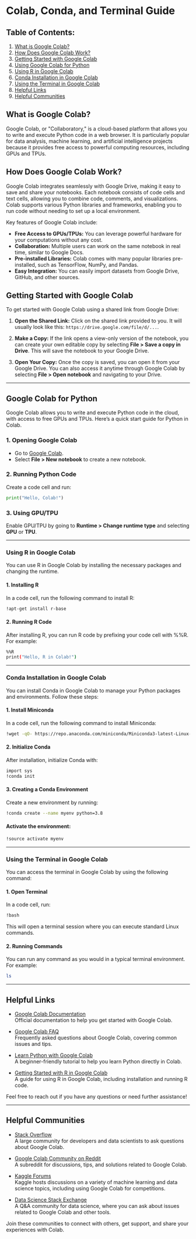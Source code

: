 # Colab, Conda, and Terminal Guide

## Table of Contents:
1. [What is Google Colab?](#what-is-google-colab)
2. [How Does Google Colab Work?](#how-does-google-colab-work)
3. [Getting Started with Google Colab](#getting-started-with-google-colab)
4. [Using Google Colab for Python](#google-colab-for-python)
5. [Using R in Google Colab](#using-r-in-google-colab)
6. [Conda Installation in Google Colab](#conda-installation-in-google-colab)
7. [Using the Terminal in Google Colab](#using-the-terminal-in-google-colab)
8. [Helpful Links](#helpful-links)
9. [Helpful Communities](#helpful-communities)

## What is Google Colab?

Google Colab, or "Collaboratory," is a cloud-based platform that allows you to write and execute Python code in a web browser. It is particularly popular for data analysis, machine learning, and artificial intelligence projects because it provides free access to powerful computing resources, including GPUs and TPUs.

## How Does Google Colab Work?

Google Colab integrates seamlessly with Google Drive, making it easy to save and share your notebooks. Each notebook consists of code cells and text cells, allowing you to combine code, comments, and visualizations. Colab supports various Python libraries and frameworks, enabling you to run code without needing to set up a local environment.

Key features of Google Colab include:

- **Free Access to GPUs/TPUs:** You can leverage powerful hardware for your computations without any cost.
- **Collaboration:** Multiple users can work on the same notebook in real time, similar to Google Docs.
- **Pre-installed Libraries:** Colab comes with many popular libraries pre-installed, such as TensorFlow, NumPy, and Pandas.
- **Easy Integration:** You can easily import datasets from Google Drive, GitHub, and other sources.

## Getting Started with Google Colab

To get started with Google Colab using a shared link from Google Drive:

1. **Open the Shared Link:** Click on the shared link provided to you. It will usually look like this: `https://drive.google.com/file/d/...`.
   
2. **Make a Copy:** If the link opens a view-only version of the notebook, you can create your own editable copy by selecting **File > Save a copy in Drive**. This will save the notebook to your Google Drive.

3. **Open Your Copy:** Once the copy is saved, you can open it from your Google Drive. You can also access it anytime through Google Colab by selecting **File > Open notebook** and navigating to your Drive.

---

## Google Colab for Python

Google Colab allows you to write and execute Python code in the cloud, with access to free GPUs and TPUs. Here’s a quick start guide for Python in Colab.

### 1. Opening Google Colab

- Go to [Google Colab](https://colab.research.google.com/).
- Select **File > New notebook** to create a new notebook.

### 2. Running Python Code

Create a code cell and run:

```python
print("Hello, Colab!")
```
### 3. Using GPU/TPU
Enable GPU/TPU by going to **Runtime > Change runtime type** and selecting **GPU** or **TPU**.

---

### Using R in Google Colab
You can use R in Google Colab by installing the necessary packages and changing the runtime.

#### 1. Installing R
In a code cell, run the following command to install R:

```bash
!apt-get install r-base
```
#### 2. Running R Code
After installing R, you can run R code by prefixing your code cell with %%R. For example:

```bash
%%R
print("Hello, R in Colab!")
```

---

### Conda Installation in Google Colab
You can install Conda in Google Colab to manage your Python packages and environments. Follow these steps:

#### 1. Install Miniconda
In a code cell, run the following command to install Miniconda:

```bash
!wget -qO- https://repo.anaconda.com/miniconda/Miniconda3-latest-Linux-x86_64.sh | bash
```

#### 2. Initialize Conda
After installation, initialize Conda with:

```bash
import sys
!conda init
```

#### 3. Creating a Conda Environment
Create a new environment by running:

```bash
!conda create --name myenv python=3.8
```

#### Activate the environment:

```bash
!source activate myenv
```

---
### Using the Terminal in Google Colab
You can access the terminal in Google Colab by using the following command:

#### 1. Open Terminal
In a code cell, run:

```bash
!bash
```
This will open a terminal session where you can execute standard Linux commands.

#### 2. Running Commands
You can run any command as you would in a typical terminal environment. For example:

```bash
ls
```
---

## Helpful Links

- [Google Colab Documentation](https://colab.research.google.com/notebooks/welcome.ipynb)  
  Official documentation to help you get started with Google Colab.

- [Google Colab FAQ](https://research.google.com/colaboratory/faq.html)  
  Frequently asked questions about Google Colab, covering common issues and tips.

- [Learn Python with Google Colab](https://colab.research.google.com/notebooks/python_intro.ipynb)  
  A beginner-friendly tutorial to help you learn Python directly in Colab.

- [Getting Started with R in Google Colab](https://towardsdatascience.com/getting-started-with-r-in-google-colab-f5bc034c81f6)  
  A guide for using R in Google Colab, including installation and running R code.

Feel free to reach out if you have any questions or need further assistance!

---

## Helpful Communities

- [Stack Overflow](https://stackoverflow.com/questions/tagged/google-colaboratory)  
  A large community for developers and data scientists to ask questions about Google Colab.

- [Google Colab Community on Reddit](https://www.reddit.com/r/GoogleColab/)  
  A subreddit for discussions, tips, and solutions related to Google Colab.

- [Kaggle Forums](https://www.kaggle.com/)  
  Kaggle hosts discussions on a variety of machine learning and data science topics, including using Google Colab for competitions.

- [Data Science Stack Exchange](https://datascience.stackexchange.com/questions/tagged/google-colab)  
  A Q&A community for data science, where you can ask about issues related to Google Colab and other tools.

Join these communities to connect with others, get support, and share your experiences with Colab.

